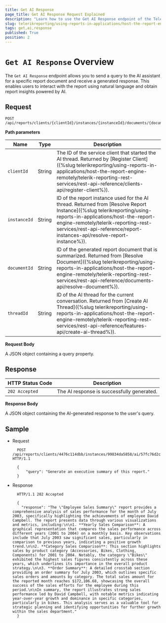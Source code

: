 ```yaml
---
title: Get AI Response
page_title: Get AI Response Request Explained
description: "Learn how to use the Get AI Response endpoint of the Telerik Reporting REST Service and what response to expect."
slug: telerikreporting/using-reports-in-applications/host-the-report-engine-remotely/telerik-reporting-rest-services/rest-api-reference/features-api/get-ai-response
tags: get,ai,response
published: True
position: 2
---
```


# `Get AI Response` Overview

The `Get AI Response` endpoint allows you to send a query to the AI assistant for a specific report document and receive a generated response. This enables users to interact with the report using natural language and obtain report insights powered by AI.

## Request

    POST /api/reports/clients/{clientId}/instances/{instanceId}/documents/{documentId}/ai/{threadId}/query

__Path parameters__

| Name | Type | Description |
| ------ | ------ | ------ |
|`clientId`|String|The ID of the service client that started the AI thread. Returned by [Register Client]({%slug telerikreporting/using-reports-in-applications/host-the-report-engine-remotely/telerik-reporting-rest-services/rest-api-reference/clients-api/register-client%}).|
|`instanceId`|String|ID of the report instance used for the AI thread. Returned from [Resolve Report Instance]({%slug telerikreporting/using-reports-in-applications/host-the-report-engine-remotely/telerik-reporting-rest-services/rest-api-reference/report-instances-api/resolve-report-instance%}).|
|`documentId`|String|ID of the generated report document that is summarized. Returned from [Resolve Document]({%slug telerikreporting/using-reports-in-applications/host-the-report-engine-remotely/telerik-reporting-rest-services/rest-api-reference/documents-api/resolve-document%}).|
|`threadId`|String|ID of the AI thread for the current conversation. Returned from [Create AI Thread]({%slug telerikreporting/using-reports-in-applications/host-the-report-engine-remotely/telerik-reporting-rest-services/rest-api-reference/features-api/create-ai-thread%}).|

__Request Body__

A JSON object containing a query property.

## Response

| HTTP Status Code | Description |
| ----- | ----- |
|`202 Accepted`|The AI response is successfully generated.|

__Response Body__

A JSON object containing the AI-generated response to the user's query.

## Sample

* Request

        POST /api/reports/clients/4476c114dbb/instances/99834da5858/ai/57fc76d2cf8/query HTTP/1.1

        {
            "query": "Generate an executive summary of this report."
        }

* Response

        HTTP/1.1 202 Accepted

        {
          "response": "The \"Employee Sales Summary\" report provides a comprehensive analysis of sales performance for the month of July 2003, specifically highlighting the achievements of employee David Campbell. The report presents data through various visualizations and metrics, including:\n\n1. **Yearly Sales Comparison**: A graphical representation that compares the sales performance across different years (2001 to 2004) on a monthly basis. Key observations include that July 2003 saw significant sales, particularly in comparison to previous years, indicating a positive growth trend.\n\n2. **Category Sales Comparison**: This section highlights sales by product category (Accessories, Bikes, Clothing, Components) for 2001 to 2004. Notably, the category \"Bikes\" exhibited the highest sales figures consistently across these years, which underlines its importance in the overall product strategy.\n\n3. **Order Summary**: A detailed crosstab section providing an order summary for July 2003, which outlines specific sales orders and amounts by category. The total sales amount for the reported month reaches $172,106.68, showcasing the overall success of the sales efforts for the employee during this period.\n\nIn summary, the report illustrates strong sales performance led by David Campbell, with notable metrics indicating year-over-year growth and dominance in specific categories, particularly in bikes. This analysis serves as a valuable tool for strategic planning and identifying opportunities for further growth within the sales department."
        }
        